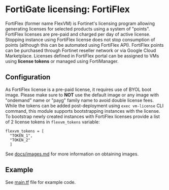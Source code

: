 # FortiGate licensing: FortiFlex

FortiFlex (former name FlexVM) is Fortinet's licensing program allowing generating licenses for selected products using a system of "points".  FortiFlex licenses are pre-paid and charged per day of active license. Stopping instance using FortiFlex license does not stop consumption of points (although this can be automated using FortiFlex API). FortiFlex points can be purchased through Fortinet reseller network or via Google Cloud Marketplace. Licenses defined in FortiFlex portal can be assigned to VMs using **license tokens** or managed using FortiManager.

## Configuration

As FortiFlex license is a pre-paid license, it requires use of BYOL boot image. Please make sure to **NOT** use the default image or any image with "ondemand" name or "payg" family name to avoid double license fees. While the tokens can be added post-deployment using `exec vm-license` CLI command, this module supports bootstrapping instances with the license. To bootstrap newly created instances with FortiFlex licenses provide a list of 2 license tokens in `flexvm_tokens` variable:

```
flexvm_tokens = [
  "TOKEN_1",
  "TOKEN_2"
  ]
```

See [docs/images.md](../../docs/images.md) for more information on obtaining images.

## Example

See [main.tf](main.tf) file for example code.
